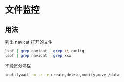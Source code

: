 # 文件监控

## 用法

列出 navicat 打开的文件

```sh
lsof | grep navicat | grep \\.config
lsof | grep navicat | grep xxx
```

不能区分进程

```sh
inotifywait -m -r -e create,delete,modify,move /data
```
